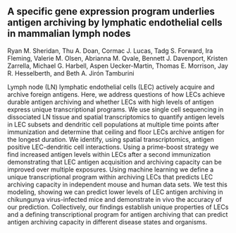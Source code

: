 ## A specific gene expression program underlies antigen archiving by lymphatic endothelial cells in mammalian lymph nodes 

Ryan M.  Sheridan, Thu A. Doan, Cormac J. Lucas, Tadg S. Forward, Ira Fleming, Valerie M. Olsen, Abrianna M. Qvale, Bennett J. Davenport, Kristen Zarrella, Michael G. Harbell, Aspen Uecker-Martin, Thomas E. Morrison, Jay R. Hesselberth, and Beth A. Jirón Tamburini

Lymph node (LN) lymphatic endothelial cells (LEC) actively acquire and archive foreign antigens. Here, we address questions of how LECs achieve durable antigen archiving and whether LECs with high levels of antigen express unique transcriptional programs. We use single cell sequencing in dissociated LN tissue and spatial transcriptomics to quantify antigen levels in LEC subsets and dendritic cell populations at multiple time points after immunization and determine that ceiling and floor LECs archive antigen for the longest duration. We identify, using spatial transcriptomics, antigen positive LEC-dendritic cell interactions. Using a prime-boost strategy we find increased antigen levels within LECs after a second immunization demonstrating that LEC antigen acquisition and archiving capacity can be improved over multiple exposures. Using machine learning we define a unique transcriptional program within archiving LECs that predicts LEC archiving capacity in independent mouse and human data sets. We test this modeling, showing we can predict lower levels of LEC antigen archiving in chikungunya virus-infected mice and demonstrate in vivo the accuracy of our prediction. Collectively, our findings establish unique properties of LECs and a defining transcriptional program for antigen archiving that can predict antigen archiving capacity in different disease states and organisms. 
